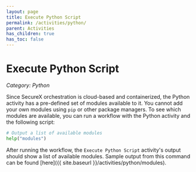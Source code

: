 ```yaml
---
layout: page
title: Execute Python Script
permalink: /activities/python/
parent: Activities
has_children: true
has_toc: false
---
```


# Execute Python Script
*Category: Python*

Since SecureX orchestration is cloud-based and containerized, the Python activity has a pre-defined set of modules available to it. You cannot add your own modules using `pip` or other package managers. To see which modules are available, you can run a workflow with the Python activity and the following script:
```python
# Output a list of available modules
help("modules")
```

After running the workflow, the `Execute Python Script` activity's output should show a list of available modules. Sample output from this command can be found [here]({{ site.baseurl }}/activities/python/modules).